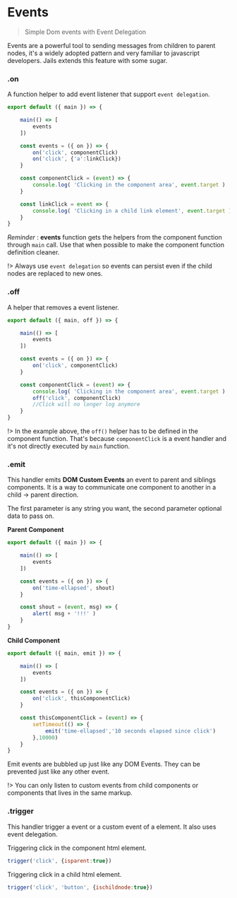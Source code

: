 # Events

> Simple Dom events with Event Delegation

Events are a powerful tool to sending messages from children to parent nodes, it's a widely adopted pattern and very familiar to javascript developers. Jails extends this feature with some sugar.

### .on
A function helper to add event listener that support `event delegation`.

```js
export default ({ main }) => {

    main(() => [
        events
    ])

    const events = ({ on }) => {
        on('click', componentClick)
        on('click', {'a':linkClick})
    }

    const componentClick = (event) => {
        console.log( 'Clicking in the component area', event.target )
    }

    const linkClick = event => {
        console.log( 'Clicking in a child link element', event.target )
    }
}
```

*Reminder* : **events** function gets the helpers from the component function through `main` call.
Use that when possible to make the component function definition cleaner.

!> Always use `event delegation` so events can persist even if the child nodes are replaced to new ones.

### .off

A helper that removes a event listener.

```js
export default ({ main, off }) => {

    main(() => [
        events
    ])

    const events = ({ on }) => {
        on('click', componentClick)
    }

    const componentClick = (event) => {
        console.log( 'Clicking in the component area', event.target )
        off('click', componentClick)
        //Click will no longer log anymore
    }
}
```

!> In the example above, the `off()` helper has to be defined in the component function. That's because `componentClick` is a event handler and it's not directly executed by `main` function.


### .emit

This handler emits **DOM Custom Events** an event to parent and siblings components. It is a way to communicate one component to another in a child -> parent direction.

The first parameter is any string you want, the second parameter optional data to pass on.

**Parent Component**

```js
export default ({ main }) => {

    main(() => [
        events
    ])

    const events = ({ on }) => {
        on('time-ellapsed', shout)
    }

    const shout = (event, msg) => {
        alert( msg + '!!!' )
    }
}
```

**Child Component**

```js
export default ({ main, emit }) => {

    main(() => [
        events
    ])

    const events = ({ on }) => {
        on('click', thisComponentClick)
    }

    const thisComponentClick = (event) => {
        setTimeout(() => {
            emit('time-ellapsed','10 seconds elapsed since click')
        },10000)
    }
}
```

Emit events are bubbled up just like any DOM Events.
They can be prevented just like any other event.

!> You can only listen to custom events from child components or components that lives in the same markup.

### .trigger

This handler trigger a event or a custom event of a element. It also uses event delegation.

Triggering click in the component html element.
```js
trigger('click', {isparent:true})
```

Triggering click in a child html element.
```js
trigger('click', 'button', {ischildnode:true})
```
